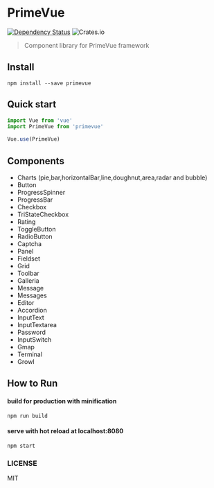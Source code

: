 # PrimeVue
[![Dependency Status][daviddm-image]][daviddm-url] ![Crates.io](https://img.shields.io/github/license/mashape/apistatus.svg)

> Component library for PrimeVue framework

## Install

``` shell
npm install --save primevue
```

## Quick start
``` javascript
import Vue from 'vue'
import PrimeVue from 'primevue'

Vue.use(PrimeVue)
```

## Components

- Charts (pie,bar,horizontalBar,line,doughnut,area,radar and bubble)
- Button
- ProgressSpinner
- ProgressBar
- Checkbox
- TriStateCheckbox
- Rating
- ToggleButton
- RadioButton
- Captcha
- Panel
- Fieldset
- Grid
- Toolbar
- Galleria
- Message
- Messages
- Editor
- Accordion
- InputText
- InputTextarea
- Password
- InputSwitch
- Gmap
- Terminal
- Growl

## How to Run


#### build for production with minification
``` shell
npm run build
```

#### serve with hot reload at localhost:8080
``` shell
npm start
```

### LICENSE
MIT

[daviddm-image]: https://david-dm.org/primefaces/primevue.svg?theme=shields.io
[daviddm-url]: https://david-dm.org/primefaces/primevue
